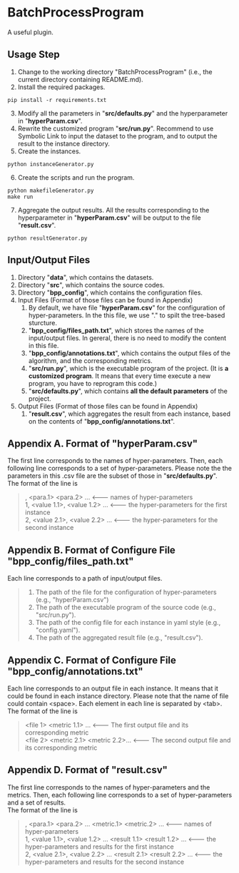 # BatchProcessProgram
A useful plugin.

## Usage Step
1. Change to the working directory "BatchProcessProgram" (i.e., the current directory containing README.md). <br>
2. Install the required packages. <br>
```
pip install -r requirements.txt
```
3. Modify all the parameters in "**src/defaults.py**" and the hyperparameter in "**hyperParam.csv**". <br>
4. Rewrite the customized program "**src/run.py**". Recommend to use Symbolic Link to input the dataset to the program, and to output the result to the instance directory. 
5. Create the instances. <br>
```
python instanceGenerator.py
```
6. Create the scripts and run the program. <br>
```
python makefileGenerator.py
make run
```
7. Aggregate the output results. All the results corresponding to the hyperparameter in "**hyperParam.csv**" will be output to the file "**result.csv**". <br>
```
python resultGenerator.py
```

## Input/Output Files
1. Directory "**data**", which contains the datasets. <br>
2. Directory "**src**", which contains the source codes. <br>
3. Directory "**bpp_config**", which contains the configuration files. <br>
4. Input Files (Format of those files can be found in Appendix) <br>
   1. By default, we have file "**hyperParam.csv**" for the configuration of hyper-parameters. In the this file, we use "." to spilt the tree-based sturcture. <br>
   2. "**bpp_config/files_path.txt**", which stores the names of the input/output files. In gereral, there is no need to modify the content in this file. <br>
   3. "**bpp_config/annotations.txt**", which contains the output files of the algorithm, and the corresponding metrics. <br>
   4. "**src/run.py**", which is the executable program of the project. (It is **a customized program**. It means that every time execute a new program, you have to reprogram this code.) <br>
   5. "**src/defaults.py**", which contains **all the default parameters** of the project. <br>
5. Output Files (Format of those files can be found in Appendix) <br>
   1. "**result.csv**", which aggregates the result from each instance, based on the contents of "**bpp_config/annotations.txt**". <br>

  
## Appendix A. Format of "hyperParam.csv"
The first line corresponds to the names of hyper-parameters. Then, each following line corresponds to a set of hyper-parameters. Please note the the parameters in this .csv file are the subset of those in "**src/defaults.py**". <br>
The format of the line is <br>
>  , <para.1> <para.2> ... <--- names of hyper-parameters <br>
> 1, <value 1.1>, <value 1.2> ... <--- the hyper-parameters for the first instance <br>
> 2, <value 2.1>, <value 2.2> ... <--- the hyper-parameters for the second instance <br>


## Appendix B. Format of Configure File "bpp_config/files_path.txt"
Each line corresponds to a path of input/output files. <br>
> 1. The path of the file for the configuration of hyper-parameters (e.g., "hyperParam.csv")
> 2. The path of the executable program of the source code (e.g., "src/run.py").
> 3. The path of the config file for each instance in yaml style (e.g., "config.yaml").
> 4. The path of the aggregated result file (e.g., "result.csv").


## Appendix C. Format of Configure File "bpp_config/annotations.txt"
Each line corresponds to an output file in each instance. It means that it could be found in each instance directory. Please note that the name of file could contain \<space\>. Each element in each line is separated by \<tab\>. <br>
The format of the line is <br>
> <file 1> <metric 1.1> ... <--- The first output file and its corresponding metric <br>
> <file 2> <metric 2.1> <metric 2.2>... <--- The second output file and its corresponding metric <br>


## Appendix D. Format of "result.csv"
The first line corresponds to the names of hyper-parameters and the metrics. Then, each following line corresponds to a set of hyper-parameters and a set of results. <br>
The format of the line is <br>
>  , <para.1> <para.2> ... <metric.1> <metric.2> ... <--- names of hyper-parameters <br>
> 1, <value 1.1>, <value 1.2> ... <result 1.1> <result 1.2> ... <--- the hyper-parameters and results for the first instance <br>
> 2, <value 2.1>, <value 2.2> ... <result 2.1> <result 2.2> ... <--- the hyper-parameters and results for the second instance <br>




